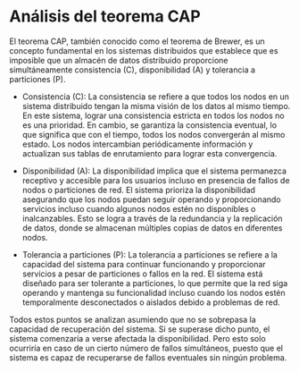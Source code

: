 # Análisis del teorema CAP

El teorema CAP, también conocido como el teorema de Brewer, es un concepto fundamental en los sistemas distribuidos que establece que es imposible que un almacén de datos distribuido proporcione simultáneamente consistencia (C), disponibilidad (A) y tolerancia a particiones (P).

- Consistencia (C): La consistencia se refiere a que todos los nodos en un sistema distribuido tengan la misma visión de los datos al mismo tiempo. En este sistema, lograr una consistencia estricta en todos los nodos no es una prioridad. En cambio, se garantiza la consistencia eventual, lo que significa que con el tiempo, todos los nodos convergerán al mismo estado. Los nodos intercambian periódicamente información y actualizan sus tablas de enrutamiento para lograr esta convergencia.

- Disponibilidad (A): La disponibilidad implica que el sistema permanezca receptivo y accesible para los usuarios incluso en presencia de fallos de nodos o particiones de red. El sistema prioriza la disponibilidad asegurando que los nodos puedan seguir operando y proporcionando servicios incluso cuando algunos nodos estén no disponibles o inalcanzables. Esto se logra a través de la redundancia y la replicación de datos, donde se almacenan múltiples copias de datos en diferentes nodos.

- Tolerancia a particiones (P): La tolerancia a particiones se refiere a la capacidad del sistema para continuar funcionando y proporcionar servicios a pesar de particiones o fallos en la red. El sistema está diseñado para ser tolerante a particiones, lo que permite que la red siga operando y mantenga su funcionalidad incluso cuando los nodos estén temporalmente desconectados o aislados debido a problemas de red.

Todos estos puntos se analizan asumiendo que no se sobrepasa la capacidad de recuperación del sistema. Si se superase dicho punto, el sistema comenzaría a verse afectada la disponibilidad. Pero esto solo ocurriría en caso de un cierto número de fallos simultáneos, puesto que el sistema es capaz de recuperarse de fallos eventuales sin ningún problema.
